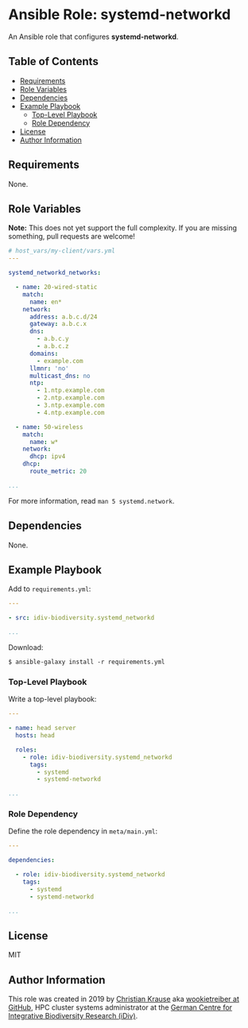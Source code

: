 Ansible Role: systemd-networkd
==============================

An Ansible role that configures **systemd-networkd**.

Table of Contents
-----------------

<!-- toc -->

- [Requirements](#requirements)
- [Role Variables](#role-variables)
- [Dependencies](#dependencies)
- [Example Playbook](#example-playbook)
  * [Top-Level Playbook](#top-level-playbook)
  * [Role Dependency](#role-dependency)
- [License](#license)
- [Author Information](#author-information)

<!-- tocstop -->

Requirements
------------

None.

Role Variables
--------------

**Note:** This does not yet support the full complexity. If you are missing
something, pull requests are welcome!

```yml
# host_vars/my-client/vars.yml
---

systemd_networkd_networks:

  - name: 20-wired-static
    match:
      name: en*
    network:
      address: a.b.c.d/24
      gateway: a.b.c.x
      dns:
        - a.b.c.y
        - a.b.c.z
      domains:
        - example.com
      llmnr: 'no'
      multicast_dns: no
      ntp:
        - 1.ntp.example.com
        - 2.ntp.example.com
        - 3.ntp.example.com
        - 4.ntp.example.com

  - name: 50-wireless
    match:
      name: w*
    network:
      dhcp: ipv4
    dhcp:
      route_metric: 20

...
```

For more information, read `man 5 systemd.network`.

Dependencies
------------

None.

Example Playbook
----------------

Add to `requirements.yml`:

```yml
---

- src: idiv-biodiversity.systemd_networkd

...
```

Download:

```console
$ ansible-galaxy install -r requirements.yml
```

### Top-Level Playbook

Write a top-level playbook:

```yml
---

- name: head server
  hosts: head

  roles:
    - role: idiv-biodiversity.systemd_networkd
      tags:
        - systemd
        - systemd-networkd

...
```

### Role Dependency

Define the role dependency in `meta/main.yml`:

```yml
---

dependencies:

  - role: idiv-biodiversity.systemd_networkd
    tags:
      - systemd
      - systemd-networkd

...
```

License
-------

MIT

Author Information
------------------

This role was created in 2019 by [Christian Krause][author] aka [wookietreiber
at GitHub][wookietreiber], HPC cluster systems administrator at the [German
Centre for Integrative Biodiversity Research (iDiv)][idiv].

[author]: https://www.idiv.de/groups_and_people/employees/details/eshow/krause-christian.html
[idiv]: https://www.idiv.de/
[wookietreiber]: https://github.com/wookietreiber

